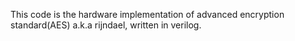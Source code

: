 This code is the hardware implementation of advanced encryption standard(AES) a.k.a rijndael, written in verilog.

